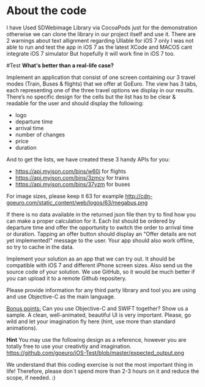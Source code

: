 # About the code
I have Used SDWebimage Library via CocoaPods just for the demonstration otherwise we can clone the library in our project itself and use it.
There are 2 warnings about text allignment regarding UIlable for iOS 7 only
I was not able to run and test the app in iOS 7 as the latest XCode and MACOS cant integrate iOS 7 simulator
But hopefully it will work fine in iOS 7 too.


#Test
**What's better than a real-life case?**

Implement an application that consist of one screen containing our 3 travel modes (Train, Buses & flights) that we offer at GoEuro. The view has 3 tabs, each representing one of the three travel options we display in our results. There’s no specific design for the cells but the list has to be clear & readable for the user and should display the following:
* logo
* departure time
* arrival time
* number of changes
* price
* duration

And to get the lists, we have created these 3 handy APIs for you:
* https://api.myjson.com/bins/w60i for flights
* https://api.myjson.com/bins/3zmcy for trains
* https://api.myjson.com/bins/37yzm for buses

For image sizes, please keep it 63 for example http://cdn-goeuro.com/static_content/web/logos/63/megabus.png

If there is no data available in the returned json file then try to find how you can make a proper calculation for it. Each list should be ordered by departure time and offer the opportunity to switch the order to arrival time or duration. Tapping an offer button should display an "Offer details are not yet implemented!" message to the user. Your app should also work offline, so try to cache in the data.

Implement your solution as an app that we can try out. It should be compatible with iOS 7 and different iPhone screen sizes. Also send us the source code of your solution. We use GitHub, so it would be much better if you can upload it to a remote Github repositery.

Please provide information for any third party library and tool you are using and use Objective-C as the main language.


<u>Bonus points:</u>
Can you use Objective-C and SWIFT together? Show us a sample. A clean, well-animated, beautiful UI is very important. Please, go wild and let your imagination fly here (hint, use more than standard animations).

**Hint** 
You may use the following design as a reference, however you are totally free to use your creativtiy and imagination.
https://github.com/goeuro/iOS-Test/blob/master/expected_output.png

We understand that this coding exercise is not the most important thing in life! Therefore, please don´t spend more than 2-3 hours on it and reduce the scope, if needed. :)
